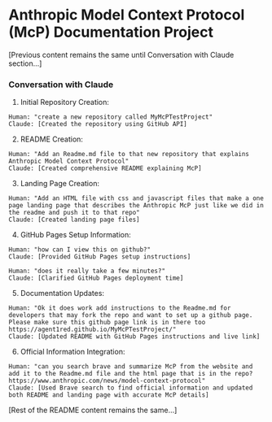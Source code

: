 # Anthropic Model Context Protocol (McP) Documentation Project

[Previous content remains the same until Conversation with Claude section...]

### Conversation with Claude

1. Initial Repository Creation:
```
Human: "create a new repository called MyMcPTestProject"
Claude: [Created the repository using GitHub API]
```

2. README Creation:
```
Human: "Add an Readme.md file to that new repository that explains Anthropic Model Context Protocol"
Claude: [Created comprehensive README explaining McP]
```

3. Landing Page Creation:
```
Human: "Add an HTML file with css and javascript files that make a one page landing page that describes the Anthropic McP just like we did in the readme and push it to that repo"
Claude: [Created landing page files]
```

4. GitHub Pages Setup Information:
```
Human: "how can I view this on github?"
Claude: [Provided GitHub Pages setup instructions]

Human: "does it really take a few minutes?"
Claude: [Clarified GitHub Pages deployment time]
```

5. Documentation Updates:
```
Human: "Ok it does work add instructions to the Readme.md for developers that may fork the repo and want to set up a github page. Please make sure this github page link is in there too https://agent1red.github.io/MyMcPTestProject/"
Claude: [Updated README with GitHub Pages instructions and live link]
```

6. Official Information Integration:
```
Human: "can you search brave and summarize McP from the website and add it to the Readme.md file and the html page that is in the repo? https://www.anthropic.com/news/model-context-protocol"
Claude: [Used Brave search to find official information and updated both README and landing page with accurate McP details]
```

[Rest of the README content remains the same...]